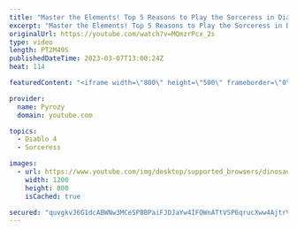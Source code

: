 ```yaml
---
title: "Master the Elements! Top 5 Reasons to Play the Sorceress in Diablo 4"
excerpt: "Master the Elements! Top 5 Reasons to Play the Sorceress in Diablo 4 00:00 Intro 00:18 Huge AOE 00:40 Mobility 01:03 Crowd ..."
originalUrl: https://youtube.com/watch?v=MQmzrPcx_2s
type: video
length: PT2M49S
publishedDateTime: 2023-03-07T13:00:24Z
heat: 114

featuredContent: "<iframe width=\"800\" height=\"500\" frameborder=\"0\" src=\"https://www.youtube.com/embed/MQmzrPcx_2s\" allow=\"accelerometer; autoplay; encrypted-media; gyroscope; picture-in-picture\" allowfullscreen></iframe>"

provider:
  name: Pyrozy
  domain: youtube.com

topics:
  - Diablo 4
  - Sorceress

images:
  - url: https://www.youtube.com/img/desktop/supported_browsers/dinosaur.png
    width: 1200
    height: 800
    isCached: true

secured: "quvgkvJ6G1dcABWNw3MCeSP8BPaiFJDJaYw4IFOWnATtVSP6qrucXww4AjtrVsFZ9YRQFWUGTVKaqfB9JixFf850OgjtfSyG7EQXGJXoOqZ5YgNRumxLkoGZdXPoZJanYu2BJIupkFSEJELjPvarpg6Bv0eLwF08LJDhTLYkVZdslR3nOThHHXie9eN6ifTbulZ777+xaNNZv0HTc8EIcmNeftxPcjgCETrYocgvYOAYfVB5WF50bqHbWOqGTXPxUZoomRMMg82rr1PR7KQPcixcVHSF8f95/zlF/NjTw0pe/Zl9fG9W4xsXopk9VsAC5aYED9zZqbGDOFfgTeq7DjuhqeUTN1UPMpNlMPWdQ8SwcMTHj1PXju27PjVOkSgJ4v9hyf8nWeZjnQZOW0WMmA==;SxCRUOnFXPcYNrWMkhegHQ=="
---
```


